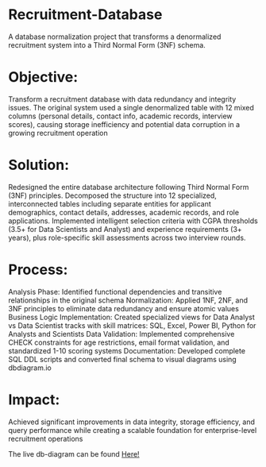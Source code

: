 # Recruitment-Database
A database normalization project that transforms a denormalized recruitment system into a Third Normal Form (3NF) schema.

# Objective: 
Transform a recruitment database with data redundancy and integrity issues. The original system used a single denormalized table with 12 mixed columns (personal details, contact info, academic records, interview scores), causing storage inefficiency and potential data corruption in a growing recruitment operation

# Solution:
Redesigned the entire database architecture following Third Normal Form (3NF) principles. Decomposed the structure into 12 specialized, interconnected tables including separate entities for applicant demographics, contact details, addresses, academic records, and role applications. Implemented intelligent selection criteria with CGPA thresholds (3.5+ for Data Scientists and Analyst) and experience requirements (3+ years), plus role-specific skill assessments across two interview rounds.

# Process:
Analysis Phase: Identified functional dependencies and transitive relationships in the original schema
Normalization: Applied 1NF, 2NF, and 3NF principles to eliminate data redundancy and ensure atomic values
Business Logic Implementation: Created specialized views for Data Analyst vs Data Scientist tracks with skill matrices: SQL, Excel, Power BI, Python for Analysts and Scientists
Data Validation: Implemented comprehensive CHECK constraints for age restrictions, email format validation, and standardized 1-10 scoring systems
Documentation: Developed complete SQL DDL scripts and converted final schema to visual diagrams using dbdiagram.io

# Impact: 
Achieved significant improvements in data integrity, storage efficiency, and query performance while creating a scalable foundation for enterprise-level recruitment operations

The live db-diagram can be found <a href="https://dbdiagram.io/d/67b3a441263d6cf9a07aaced">Here!</a>
